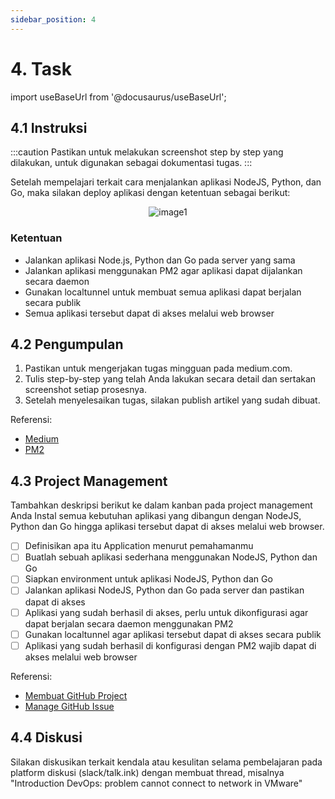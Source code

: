 ```yaml
---
sidebar_position: 4
---
```


# 4. Task

import useBaseUrl from '@docusaurus/useBaseUrl';

## 4.1 Instruksi

:::caution
Pastikan untuk melakukan screenshot step by step yang dilakukan, untuk digunakan sebagai dokumentasi tugas.
:::

Setelah mempelajari terkait cara menjalankan aplikasi NodeJS, Python, dan Go, maka silakan deploy aplikasi dengan ketentuan sebagai berikut:

<center>
<img alt="image1" src={useBaseUrl('img/docs/task2.png')} />
</center>

### Ketentuan
- Jalankan aplikasi Node.js, Python dan Go pada server yang sama
- Jalankan aplikasi menggunakan PM2 agar aplikasi dapat dijalankan secara daemon
- Gunakan localtunnel untuk membuat semua aplikasi dapat berjalan secara publik
- Semua aplikasi tersebut dapat di akses melalui web browser

## 4.2 Pengumpulan
1. Pastikan untuk mengerjakan tugas mingguan pada medium.com.
2. Tulis step-by-step yang telah Anda lakukan secara detail dan sertakan screenshot setiap prosesnya. 
3. Setelah menyelesaikan tugas, silakan publish artikel yang sudah dibuat.

Referensi:
- [Medium](/Getting-Started/Medium/Medium-Registrasi)
- [PM2](https://www.npmjs.com/package/pm2)

## 4.3 Project Management
Tambahkan deskripsi berikut ke dalam kanban pada project management Anda
Instal semua kebutuhan aplikasi yang dibangun dengan NodeJS, Python dan Go hingga aplikasi tersebut dapat di akses melalui web browser.

- [ ] Definisikan apa itu Application menurut pemahamanmu
- [ ] Buatlah sebuah aplikasi sederhana menggunakan NodeJS, Python dan Go
- [ ] Siapkan environment untuk aplikasi NodeJS, Python dan Go
- [ ] Jalankan aplikasi NodeJS, Python dan Go pada server dan pastikan dapat di akses
- [ ] Aplikasi yang sudah berhasil di akses, perlu untuk dikonfigurasi agar dapat berjalan secara daemon menggunakan PM2
- [ ] Gunakan localtunnel agar aplikasi tersebut dapat di akses secara publik
- [ ] Aplikasi yang sudah berhasil di konfigurasi dengan PM2 wajib dapat di akses melalui web browser

Referensi:
- [Membuat GitHub Project](/Getting-Started/Project-Management/Make-Project-Management)
- [Manage GitHub Issue](/Getting-Started/Project-Management/Issue-Dan-Status-Project)

## 4.4 Diskusi
Silakan diskusikan terkait kendala atau kesulitan selama pembelajaran pada platform diskusi (slack/talk.ink) dengan membuat thread, misalnya "Introduction DevOps: problem cannot connect to network in VMware"